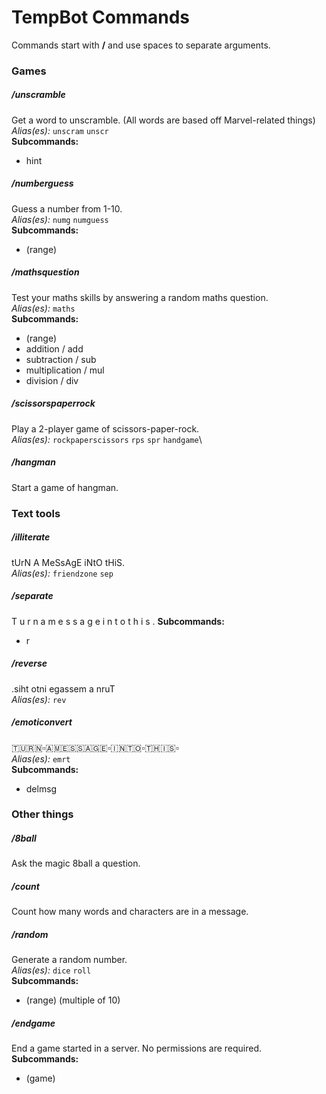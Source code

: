 # TempBot Commands
Commands start with **/** and use spaces to separate arguments.

### Games
##### /unscramble
Get a word to unscramble. (All words are based off Marvel-related things)\
*Alias(es):* `unscram` `unscr`\
**Subcommands:**
- hint
##### /numberguess
Guess a number from 1-10.\
*Alias(es):* `numg` `numguess`\
**Subcommands:**
- (range)
##### /mathsquestion
Test your maths skills by answering a random maths question.\
*Alias(es):* `maths`\
**Subcommands:**
- (range)
- addition / add
- subtraction / sub
- multiplication / mul
- division / div
##### /scissorspaperrock
Play a 2-player game of scissors-paper-rock.\
*Alias(es):* `rockpaperscissors` `rps` `spr` `handgame`\
##### /hangman
Start a game of hangman.

### Text tools
##### /illiterate
tUrN A MeSsAgE iNtO tHiS.\
*Alias(es):* `friendzone` `sep`
##### /separate
T u r n   a   m e s s a g e   i n t o   t h i s .
**Subcommands:**
- r<number of spaces>
##### /reverse
.siht otni egassem a nruT\
*Alias(es):* `rev`
##### /emoticonvert
🇹🇺🇷🇳▫️🇦🇲🇪🇸🇸🇦🇬🇪▫️🇮🇳🇹🇴▫️🇹🇭🇮🇸▫️\
*Alias(es):* `emrt`\
**Subcommands:**
- delmsg

### Other things
##### /8ball
Ask the magic 8ball a question.
##### /count
Count how many words and characters are in a message.
##### /random
Generate a random number.\
*Alias(es):* `dice` `roll`\
**Subcommands:**
- (range) (multiple of 10)
##### /endgame
End a game started in a server. No permissions are required.\
**Subcommands:**
- (game)
